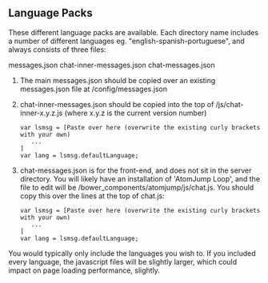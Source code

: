 ## Language Packs

These different language packs are available. Each directory name includes a number of different languages 
eg. "english-spanish-portuguese", and always consists of three files:

messages.json
chat-inner-messages.json
chat-messages.json

1. The main messages.json should be copied over an existing messages.json file at /config/messages.json

2. chat-inner-messages.json should be copied into the top of /js/chat-inner-x.y.z.js (where x.y.z is the current version number)
   ```
   var lsmsg = [Paste over here (overwrite the existing curly brackets with your own)
	  ...              
   ]
   var lang = lsmsg.defaultLanguage;     
   ```

3. chat-messages.json is for the front-end, and does not sit in the server directory. You will likely have an
	installation of 'AtomJump Loop', and the file to edit will be /bower_components/atomjump/js/chat.js. 
    You should copy this over the lines at the top of chat.js:
   ```
   var lsmsg = [Paste over here (overwrite the existing curly brackets with your own)
	  ...              
   ]
   var lang = lsmsg.defaultLanguage;     
   ```
   
   
You would typically only include the languages you wish to. If you included every language, 
the javascript files will be slightly larger, which could impact on page loading performance, slightly. 
           



